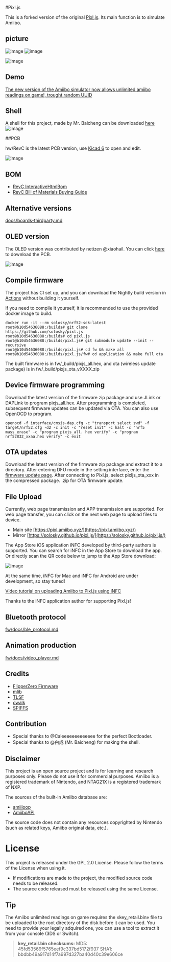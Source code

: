 #Pixl.js

This is a forked version of the original [Pixl.js](http://www.espruino.com/Pixl.js). Its main function is to simulate Amiibo.

## picture

![image](https://github.com/solosky/pixl.js/blob/main/assets/pixljs-3.jpg)
![image](https://github.com/solosky/pixl.js/blob/main/assets/pixljs-4.jpg)

![image](https://github.com/solosky/pixl.js/blob/main/assets/pixljs-5.jpg)


## Demo

[The new version of the Amiibo simulator now allows unlimited amiibo readings on game!, trought random UUID](https://www.bilibili.com/video/BV1TD4y1t76A/)

## Shell

A shell for this project, made by Mr. Baicheng can be downloaded [here](https://www.thingiverse.com/thing:5877482)
![image](https://github.com/solosky/pixl.js/blob/main/assets/pixjs-case1.png)

##PCB

hw/RevC is the latest PCB version, use [Kicad 6](https://www.kicad.org/download/) to open and edit.

![image](https://github.com/solosky/pixl.js/blob/main/assets/pixljs-pcb-revc.png)

## BOM

* [RevC InteractiveHtmlBom](docs/RevC-ibom.html)
* [RevC Bill of Materials Buying Guide](docs/RevC-bom.md)

## Alternative versions

[docs/boards-thirdparty.md](docs/boards-thirdparty.md)

## OLED version

The OLED version was contributed by netizen @xiaohail. You can click [here](https://gitlab.com/xiaohai/pixl.js) to download the PCB.

![image](https://github.com/solosky/pixl.js/blob/main/assets/pixljs-oled1.png)


## Compile firmware

The project has CI set up, and you can download the Nightly build version in [Actions](https://github.com/solosky/pixl.js/actions/workflows/pixl.js-fw.yml) without building it yourself.

If you need to compile it yourself, it is recommended to use the provided docker image to build.
```
docker run -it --rm solosky/nrf52-sdk:latest
root@b10d54636088:/builds# git clone https://github.com/solosky/pixl.js
root@b10d54636088:/builds# cd pixl.js
root@b10d54636088:/builds/pixl.js# git submodule update --init --recursive
root@b10d54636088:/builds/pixl.js# cd fw && make all
root@b10d54636088:/builds/pixl.js/fw# cd application && make full ota
```
The built firmware is in fw/_build/pixjs_all.hex, and ota (wireless update package) is in fw/_build/pixjs_ota_vXXXX.zip

## Device firmware programming

Download the latest version of the firmware zip package and use JLink or DAPLink to program pixjs_all.hex.
After programming is completed, subsequent firmware updates can be updated via OTA.
You can also use OpenOCD to program.
```
openocd -f interface/cmsis-dap.cfg -c "transport select swd" -f target/nrf52.cfg -d2 -c init -c "reset init" -c halt -c "nrf5 mass_erase" -c "program pixjs_all. hex verify" -c "program nrf52832_xxaa.hex verify" -c exit
```

## OTA updates
Download the latest version of the firmware zip package and extract it to a directory.
After entering DFU mode in the setting interface, enter the [firmware update page](https://thegecko.github.io/web-bluetooth-dfu/examples/web.html). After connecting to Pixl.js, select pixljs_ota_xxx in the compressed package. .zip for OTA firmware update.


## File Upload

Currently, web page transmission and APP transmission are supported.
For web page transfer, you can click on the next web page to upload files to device.

* Main site [https://pixl.amiibo.xyz/](https://pixl.amiibo.xyz/)
* Mirror [https://solosky.github.io/pixl.js/](https://solosky.github.io/pixl.js/)

The App Store iOS application iNFC developed by third-party authors is supported.
You can search for iNFC in the App Store to download the app. Or directly scan the QR code below to jump to the App Store download:

![image](https://github.com/solosky/pixl.js/blob/main/assets/iNFC.jpg)

At the same time, iNFC for Mac and iNFC for Android are under development, so stay tuned!

[Video tutorial on uploading Amiibo to Pixl.js using iNFC](https://www.bilibili.com/video/BV1RV4y1f7bn/)

Thanks to the iNFC application author for supporting Pixl.js!


## Bluetooth protocol

[fw/docs/ble_protocol.md](fw/docs/ble_protocol.md)

## Animation production

[fw/docs/video_player.md](fw/docs/video_player.md)


## Credits

* [FlipperZero Firmware](https://github.com/flipperdevices/flipperzero-firmware)
* [mlib](https://github.com/P-p-H-d/mlib)
* [TLSF](https://github.com/mattconte/tlsf)
* [cwalk](https://github.com/likle/cwalk)
* [SPIFFS](https://github.com/pellepl/spiffs)

## Contribution

* Special thanks to @Caleeeeeeeeeeeee for the perfect Bootloader.
* Special thanks to @白成 (Mr. Baicheng) for making the shell.


## Disclaimer

This project is an open source project and is for learning and research purposes only. Please do not use it for commercial purposes.
Amiibo is a registered trademark of Nintendo, and NTAG21X is a registered trademark of NXP.

The sources of the built-in Amiibo database are:

* [amiiloop](https://download.amiloop.app/)
* [AmiiboAPI](https://www.amiiboapi.com/)

The source code does not contain any resources copyrighted by Nintendo (such as related keys, Amiibo original data, etc.).

# License

This project is released under the GPL 2.0 License. Please follow the terms of the License when using it.

* If modifications are made to the project, the modified source code needs to be released.
* The source code released must be released using the same License.


## Tip

The Amiibo unlimited readings on game requires the «key_retail.bin» file to be uploaded to the root directory of the disk before it can be used.  You need to provide your legally adquired one, you can use a tool to extract it from your console (3DS or Switch).

>**key_retail.bin checksums:**
>MD5:	45fd53569f5765eef9c337bd5172f937
>SHA1:	bbdbb49a917d14f7a997d327ba40d40c39e606ce
